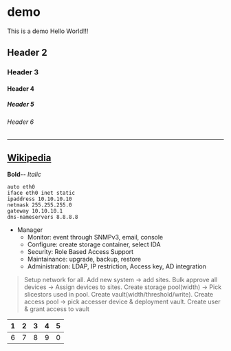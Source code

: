 # demo
This is a demo
Hello World!!!
## Header 2
### Header 3
#### Header 4
##### Header 5
###### Header 6
---------------
[Wikipedia](https://wikipedia.org)
---------------
**Bold**--
*Italic*
```
auto eth0
iface eth0 inet static
ipaddress 10.10.10.10
netmask 255.255.255.0
gateway 10.10.10.1
dns-nameservers 8.8.8.8
```
- Manager
  - Monitor: event through SNMPv3, email, console
  - Configure: create storage container, select IDA
  - Security: Role Based Access Support
  - Maintainance: upgrade, backup, restore 
  - Administration: LDAP, IP restriction, Access key, AD integration
> Setup network for all. Add new system -> add sites. Bulk approve all devices -> Assign devices to sites. Create storage pool(width) -> Pick slicestors used in pool. Create vault(width/threshold/write). Create access pool -> pick accesser device & deployment vault. Create user & grant access to vault

| 1 | 2 | 3 | 4 | 5 |
|---|---|---|---|---|
| 6 | 7 | 8 | 9 | 0 |
